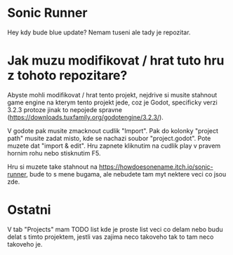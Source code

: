 # Sonic Runner
Hey kdy bude blue update?
Nemam tuseni ale tady je repozitar.

# Jak muzu modifikovat / hrat tuto hru z tohoto repozitare?

Abyste mohli modifikovat / hrat tento projekt, nejdrive si musite stahnout game engine na kterym tento projekt jede, coz je Godot,
specificky verzi 3.2.3 protoze jinak to nepojede spravne (https://downloads.tuxfamily.org/godotengine/3.2.3/).

V godote pak musite zmacknout cudlik "Import". Pak do kolonky "project path" musite zadat misto, kde se nachazi soubor "project.godot".
Pote muzete dat "import & edit". Hru zapnete kliknutim na cudlik play v pravem hornim rohu nebo stisknutim F5.

Hru si muzete take stahnout na https://howdoesonename.itch.io/sonic-runner, bude to s mene bugama, ale nebudete tam myt nektere veci co jsou zde.

# Ostatni

V tab "Projects" mam TODO list kde je proste list veci co delam nebo budu delat s timto projektem,
jestli vas zajima neco takoveho tak to tam neco takoveho je.
